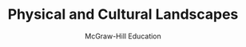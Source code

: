---
title: Physical and Cultural Landscapes
author: McGraw-Hill Education

subject: Social Studies
category: Common Core Basics
chapter: 8
section: 8.1
tag: Geography

excerpt: "Throughout history, the features of the landscape have influenced how people use land for settlements, farming, fishing, and other purposes. As the world's population density increases and new technologies are developed, people are changing the environment more and more."

source:
- title: Common Core Basics
  subject: Social Studies
  chapter: 8
  toc_type: Lesson
  toc_number: 8.1
  pages: 

objectives:

skills:
- core: 
- reading: 

vocabulary:

key_concept:
---